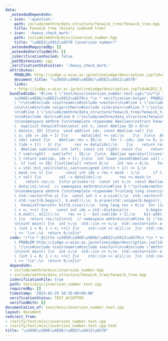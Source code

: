 ```yaml
---
data:
  _extendedDependsOn:
  - icon: ':question:'
    path: include/emthrm/data_structure/fenwick_tree/fenwick_tree.hpp
    title: Fenwick tree (binary indexed tree)
  - icon: ':heavy_check_mark:'
    path: include/emthrm/misc/inversion_number.hpp
    title: "\u8EE2\u5012\u6570 (inversion number)"
  _extendedRequiredBy: []
  _extendedVerifiedWith: []
  _isVerificationFailed: false
  _pathExtension: cpp
  _verificationStatusIcon: ':heavy_check_mark:'
  attributes:
    PROBLEM: http://judge.u-aizu.ac.jp/onlinejudge/description.jsp?id=ALDS1_5_D
    document_title: "\u305D\u306E\u4ED6/\u8EE2\u5012\u6570"
    links:
    - http://judge.u-aizu.ac.jp/onlinejudge/description.jsp?id=ALDS1_5_D
  bundledCode: "#line 1 \"test/misc/inversion_number.test.cpp\"\n/*\n * @title \u305D\
    \u306E\u4ED6/\u8EE2\u5012\u6570\n *\n * verification-helper: PROBLEM http://judge.u-aizu.ac.jp/onlinejudge/description.jsp?id=ALDS1_5_D\n\
    \ */\n\n#include <iostream>\n#include <vector>\n\n#line 1 \"include/emthrm/misc/inversion_number.hpp\"\
    \n\n\n\n#include <algorithm>\n#include <iterator>\n#line 7 \"include/emthrm/misc/inversion_number.hpp\"\
    \n\n#line 1 \"include/emthrm/data_structure/fenwick_tree/fenwick_tree.hpp\"\n\n\
    \n\n#include <bit>\n#line 6 \"include/emthrm/data_structure/fenwick_tree/fenwick_tree.hpp\"\
    \n\nnamespace emthrm {\n\ntemplate <typename Abelian>\nstruct FenwickTree {\n\
    \  explicit FenwickTree(const int n, const Abelian ID = 0)\n      : n(n), ID(ID),\
    \ data(n, ID) {}\n\n  void add(int idx, const Abelian val) {\n    for (; idx <\
    \ n; idx |= idx + 1) {\n      data[idx] += val;\n    }\n  }\n\n  Abelian sum(int\
    \ idx) const {\n    Abelian res = ID;\n    for (--idx; idx >= 0; idx = (idx &\
    \ (idx + 1)) - 1) {\n      res += data[idx];\n    }\n    return res;\n  }\n\n\
    \  Abelian sum(const int left, const int right) const {\n    return left < right\
    \ ? sum(right) - sum(left) : ID;\n  }\n\n  Abelian operator[](const int idx) const\
    \ { return sum(idx, idx + 1); }\n\n  int lower_bound(Abelian val) const {\n  \
    \  if (val <= ID) [[unlikely]] return 0;\n    int res = 0;\n    for (int mask\
    \ = std::bit_ceil(static_cast<unsigned int>(n + 1)) >> 1;\n         mask > 0;\
    \ mask >>= 1) {\n      const int idx = res + mask - 1;\n      if (idx < n && data[idx]\
    \ < val) {\n        val -= data[idx];\n        res += mask;\n      }\n    }\n\
    \    return res;\n  }\n\n private:\n  const int n;\n  const Abelian ID;\n  std::vector<Abelian>\
    \ data;\n};\n\n}  // namespace emthrm\n\n\n#line 9 \"include/emthrm/misc/inversion_number.hpp\"\
    \n\nnamespace emthrm {\n\ntemplate <typename T>\nlong long inversion_number(const\
    \ std::vector<T>& a) {\n  const int n = a.size();\n  std::vector<T> b = a;\n \
    \ std::sort(b.begin(), b.end());\n  b.erase(std::unique(b.begin(), b.end()), b.end());\n\
    \  FenwickTree<int> bit(b.size());\n  long long res = 0;\n  for (int i = 0; i\
    \ < n; ++i) {\n    const int idx = std::distance(\n        b.begin(), std::lower_bound(b.begin(),\
    \ b.end(), a[i]));\n    res += i - bit.sum(idx + 1);\n    bit.add(idx, 1);\n \
    \ }\n  return res;\n}\n\n}  // namespace emthrm\n\n\n#line 11 \"test/misc/inversion_number.test.cpp\"\
    \n\nint main() {\n  int n;\n  std::cin >> n;\n  std::vector<int> a(n);\n  for\
    \ (int i = 0; i < n; ++i) {\n    std::cin >> a[i];\n  }\n  std::cout << emthrm::inversion_number(a)\
    \ << '\\n';\n  return 0;\n}\n"
  code: "/*\n * @title \u305D\u306E\u4ED6/\u8EE2\u5012\u6570\n *\n * verification-helper:\
    \ PROBLEM http://judge.u-aizu.ac.jp/onlinejudge/description.jsp?id=ALDS1_5_D\n\
    \ */\n\n#include <iostream>\n#include <vector>\n\n#include \"emthrm/misc/inversion_number.hpp\"\
    \n\nint main() {\n  int n;\n  std::cin >> n;\n  std::vector<int> a(n);\n  for\
    \ (int i = 0; i < n; ++i) {\n    std::cin >> a[i];\n  }\n  std::cout << emthrm::inversion_number(a)\
    \ << '\\n';\n  return 0;\n}\n"
  dependsOn:
  - include/emthrm/misc/inversion_number.hpp
  - include/emthrm/data_structure/fenwick_tree/fenwick_tree.hpp
  isVerificationFile: true
  path: test/misc/inversion_number.test.cpp
  requiredBy: []
  timestamp: '2023-02-25 16:35:06+09:00'
  verificationStatus: TEST_ACCEPTED
  verifiedWith: []
documentation_of: test/misc/inversion_number.test.cpp
layout: document
redirect_from:
- /verify/test/misc/inversion_number.test.cpp
- /verify/test/misc/inversion_number.test.cpp.html
title: "\u305D\u306E\u4ED6/\u8EE2\u5012\u6570"
---
```

